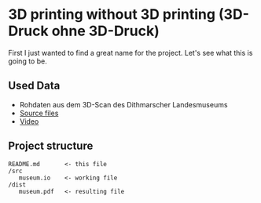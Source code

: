 # 3D printing without 3D printing (3D-Druck ohne 3D-Druck)

First I just wanted to find a great name for the project.
Let's see what this is going to be.

## Used Data

-  Rohdaten aus dem 3D-Scan des Dithmarscher Landesmuseums
- [Source files](https://codingdavinci.de/daten/rohdaten-aus-dem-3d-scan-des-dithmarscher-landesmuseums)
- [Video](https://www.youtube.com/watch?v=NF7MXZgoYto)

## Project structure

```
README.md       <- this file
/src
   museum.io    <- working file
/dist
   museum.pdf   <- resulting file
```
